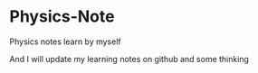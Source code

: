 # Physics-Note
Physics notes learn by myself


And I will update my learning notes on github and some thinking

